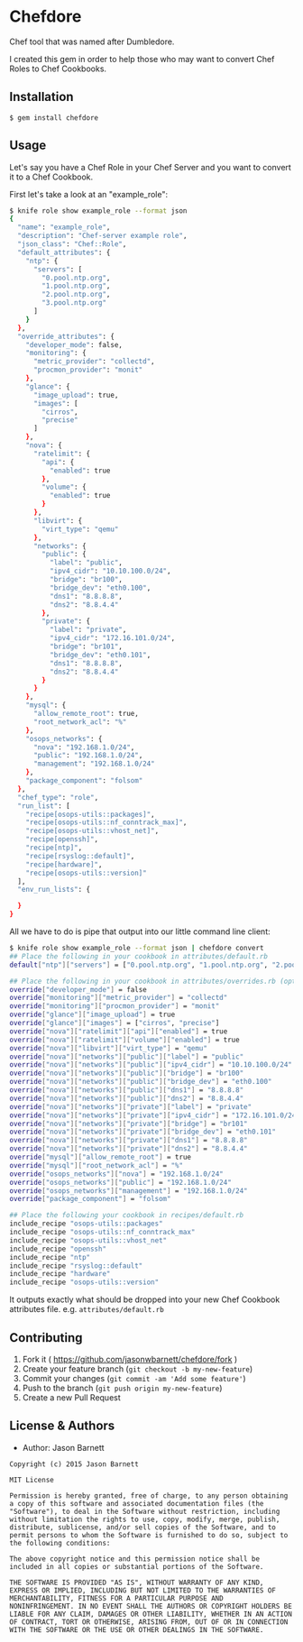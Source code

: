 # Chefdore

Chef tool that was named after Dumbledore.

I created this gem in order to help those who may want to convert Chef Roles to Chef Cookbooks.

## Installation

    $ gem install chefdore

## Usage

Let's say you have a Chef Role in your Chef Server and you want to convert it to a Chef Cookbook.

First let's take a look at an "example_role":

```bash
$ knife role show example_role --format json
{
  "name": "example_role",
  "description": "Chef-server example role",
  "json_class": "Chef::Role",
  "default_attributes": {
    "ntp": {
      "servers": [
        "0.pool.ntp.org",
        "1.pool.ntp.org",
        "2.pool.ntp.org",
        "3.pool.ntp.org"
      ]
    }
  },
  "override_attributes": {
    "developer_mode": false,
    "monitoring": {
      "metric_provider": "collectd",
      "procmon_provider": "monit"
    },
    "glance": {
      "image_upload": true,
      "images": [
        "cirros",
        "precise"
      ]
    },
    "nova": {
      "ratelimit": {
        "api": {
          "enabled": true
        },
        "volume": {
          "enabled": true
        }
      },
      "libvirt": {
        "virt_type": "qemu"
      },
      "networks": {
        "public": {
          "label": "public",
          "ipv4_cidr": "10.10.100.0/24",
          "bridge": "br100",
          "bridge_dev": "eth0.100",
          "dns1": "8.8.8.8",
          "dns2": "8.8.4.4"
        },
        "private": {
          "label": "private",
          "ipv4_cidr": "172.16.101.0/24",
          "bridge": "br101",
          "bridge_dev": "eth0.101",
          "dns1": "8.8.8.8",
          "dns2": "8.8.4.4"
        }
      }
    },
    "mysql": {
      "allow_remote_root": true,
      "root_network_acl": "%"
    },
    "osops_networks": {
      "nova": "192.168.1.0/24",
      "public": "192.168.1.0/24",
      "management": "192.168.1.0/24"
    },
    "package_component": "folsom"
  },
  "chef_type": "role",
  "run_list": [
    "recipe[osops-utils::packages]",
    "recipe[osops-utils::nf_conntrack_max]",
    "recipe[osops-utils::vhost_net]",
    "recipe[openssh]",
    "recipe[ntp]",
    "recipe[rsyslog::default]",
    "recipe[hardware]",
    "recipe[osops-utils::version]"
  ],
  "env_run_lists": {

  }
}
```

All we have to do is pipe that output into our little command line client:

```bash
$ knife role show example_role --format json | chefdore convert
## Place the following in your cookbook in attributes/default.rb
default["ntp"]["servers"] = ["0.pool.ntp.org", "1.pool.ntp.org", "2.pool.ntp.org", "3.pool.ntp.org"]

## Place the following in your cookbook in attributes/overrides.rb (optionally, you may place these in attributes/default.rb)
override["developer_mode"] = false
override["monitoring"]["metric_provider"] = "collectd"
override["monitoring"]["procmon_provider"] = "monit"
override["glance"]["image_upload"] = true
override["glance"]["images"] = ["cirros", "precise"]
override["nova"]["ratelimit"]["api"]["enabled"] = true
override["nova"]["ratelimit"]["volume"]["enabled"] = true
override["nova"]["libvirt"]["virt_type"] = "qemu"
override["nova"]["networks"]["public"]["label"] = "public"
override["nova"]["networks"]["public"]["ipv4_cidr"] = "10.10.100.0/24"
override["nova"]["networks"]["public"]["bridge"] = "br100"
override["nova"]["networks"]["public"]["bridge_dev"] = "eth0.100"
override["nova"]["networks"]["public"]["dns1"] = "8.8.8.8"
override["nova"]["networks"]["public"]["dns2"] = "8.8.4.4"
override["nova"]["networks"]["private"]["label"] = "private"
override["nova"]["networks"]["private"]["ipv4_cidr"] = "172.16.101.0/24"
override["nova"]["networks"]["private"]["bridge"] = "br101"
override["nova"]["networks"]["private"]["bridge_dev"] = "eth0.101"
override["nova"]["networks"]["private"]["dns1"] = "8.8.8.8"
override["nova"]["networks"]["private"]["dns2"] = "8.8.4.4"
override["mysql"]["allow_remote_root"] = true
override["mysql"]["root_network_acl"] = "%"
override["osops_networks"]["nova"] = "192.168.1.0/24"
override["osops_networks"]["public"] = "192.168.1.0/24"
override["osops_networks"]["management"] = "192.168.1.0/24"
override["package_component"] = "folsom"

## Place the following your cookbook in recipes/default.rb
include_recipe "osops-utils::packages"
include_recipe "osops-utils::nf_conntrack_max"
include_recipe "osops-utils::vhost_net"
include_recipe "openssh"
include_recipe "ntp"
include_recipe "rsyslog::default"
include_recipe "hardware"
include_recipe "osops-utils::version"
```

It outputs exactly what should be dropped into your new Chef Cookbook attributes file.
e.g. `attributes/default.rb`

## Contributing

1. Fork it ( https://github.com/jasonwbarnett/chefdore/fork )
2. Create your feature branch (`git checkout -b my-new-feature`)
3. Commit your changes (`git commit -am 'Add some feature'`)
4. Push to the branch (`git push origin my-new-feature`)
5. Create a new Pull Request

## License & Authors
- Author: Jason Barnett

```
Copyright (c) 2015 Jason Barnett

MIT License

Permission is hereby granted, free of charge, to any person obtaining
a copy of this software and associated documentation files (the
"Software"), to deal in the Software without restriction, including
without limitation the rights to use, copy, modify, merge, publish,
distribute, sublicense, and/or sell copies of the Software, and to
permit persons to whom the Software is furnished to do so, subject to
the following conditions:

The above copyright notice and this permission notice shall be
included in all copies or substantial portions of the Software.

THE SOFTWARE IS PROVIDED "AS IS", WITHOUT WARRANTY OF ANY KIND,
EXPRESS OR IMPLIED, INCLUDING BUT NOT LIMITED TO THE WARRANTIES OF
MERCHANTABILITY, FITNESS FOR A PARTICULAR PURPOSE AND
NONINFRINGEMENT. IN NO EVENT SHALL THE AUTHORS OR COPYRIGHT HOLDERS BE
LIABLE FOR ANY CLAIM, DAMAGES OR OTHER LIABILITY, WHETHER IN AN ACTION
OF CONTRACT, TORT OR OTHERWISE, ARISING FROM, OUT OF OR IN CONNECTION
WITH THE SOFTWARE OR THE USE OR OTHER DEALINGS IN THE SOFTWARE.
```
